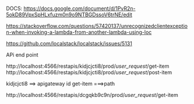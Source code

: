 DOCS: https://docs.google.com/document/d/1PvR2n-5okD89VpxSpHLxfuzm0n9o9NTBGDssoV6trNE/edit


https://stackoverflow.com/questions/57420137/unrecognizedclientexception-when-invoking-a-lambda-from-another-lambda-using-loc

https://github.com/localstack/localstack/issues/5131


APi end point

http://localhost:4566/restapis/kidjcjcti8/prod/_user_request_/get-item
http://localhost:4566/restapis/kidjcjcti8/prod/_user_request_/post-item


kidjcjcti8 ==> apigateway id
get-item ===>path


http://localhost:4566/restapis/dcgqkb9c9n/prod/_user_request_/get-item